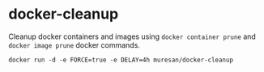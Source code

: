 # docker-cleanup

Cleanup docker containers and images using `docker container prune` and `docker image prune` docker commands.

```
docker run -d -e FORCE=true -e DELAY=4h muresan/docker-cleanup
```
